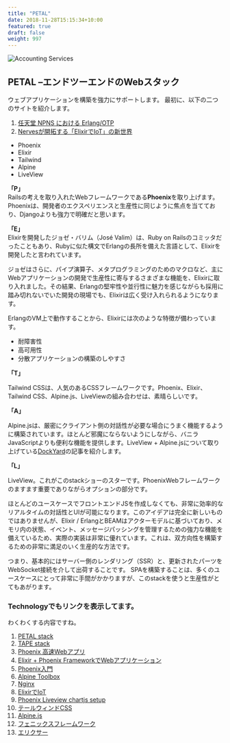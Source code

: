 ```yaml
---
title: "PETAL"
date: 2018-11-28T15:15:34+10:00
featured: true
draft: false
weight: 997
---
```

![Accounting Services](/images/post/LiveView-dockyard.jpg)

## **PETAL –エンドツーエンドのWebスタック**  
  
ウェブアプリケーションを構築を強力にサポートします。
最初に、以下の二つのサイトを紹介します。
1. [任天堂 NPNS における Erlang/OTP](https://voluntas.medium.com/npns-%E3%81%AB%E3%81%8A%E3%81%91%E3%82%8B-erlang-otp-548d91cb6deb)
2. [Nervesが開拓する「ElixirでIoT」の新世界](https://www.slideshare.net/takasehideki/nerveselixiriot?qid=47e59a65-c24f-4674-a79f-d6a82b4320d2&v=&b=&from_search=6)

- Phoenix
- Elixir
- Tailwind
- Alpine
- LiveView

**「P」**  
Railsの考えを取り入れたWebフレームワークである**Phoenix**を取り上げます。Phoenixは、開発者のエクスペリエンスと生産性に同じように焦点を当てており、Djangoよりも強力で明確だと思います。

**「E」**  
Elixirを開発したジョゼ・バリム（José Valim）は、Ruby on Railsのコミッタだったこともあり、Rubyに似た構文でErlangの長所を備えた言語として、Elixirを開発したと言われています。

ジョゼはさらに、パイプ演算子、メタプログラミングのためのマクロなど、主にWebアプリケーションの開発で生産性に寄与するさまざまな機能を、Elixirに取り入れました。その結果、Erlangの堅牢性や並行性に魅力を感じながらも採用に踏み切れないでいた開発の現場でも、Elixirは広く受け入れられるようになります。

ErlangのVM上で動作することから、Elixirには次のような特徴が備わっています。

- 耐障害性
- 高可用性
- 分散アプリケーションの構築のしやすさ

**「T」**  

Tailwind CSSは、人気のあるCSSフレームワークです。Phoenix、Elixir、Tailwind CSS、Alpine.js、LiveViewの組み合わせは、素晴らしいです。  

**「A」**  

Alpine.jsは、厳密にクライアント側の対話性が必要な場合にうまく機能するように構築されています。ほとんど邪魔にならないようにしながら、バニラJavaScriptよりも便利な機能を提供します。LiveView + Alpine.jsについて取り上げている[DockYard](https://dockyard.com/blog/2020/12/21/optimizing-user-experience-with-liveview)の記事を紹介します。

**「L」**  

LiveView。これがこのstackショーのスターです。PhoenixWebフレームワークのますます重要でありながらオプションの部分です。

ほとんどのユースケースでフロントエンドJSを作成しなくても、非常に効率的なリアルタイムの対話性とUIが可能になります。このアイデアは完全に新しいものではありませんが、Elixir / ErlangとBEAMはアクターモデルに基づいており、メモリ内の状態、イベント、メッセージパッシングを管理するための強力な機能を備えているため、実際の実装は非常に優れています。これは、双方向性を構築するための非常に満足のいく生産的な方法です。

つまり、基本的にはサーバー側のレンダリング（SSR）と、更新されたパーツをWebSocket接続を介して出荷することです。
SPAを構築することは、多くのユースケースにとって非常に手間がかかりますが、このstackを使うと生産性がとてもあがります。

### Technologyでもリンクを表示してます。  
わくわくする内容ですね。

1. [PETAL stack](https://changelog.com/posts/petal-the-end-to-end-web-stack)  
2. [TAPE stack](http://tapestack.party/)  
3. [Phoenix 高速Webアプリ](https://www.slideshare.net/piacere_ex/elixir3phoenixweb-rest-api-75571536)  
4. [Elixir + Phoenix FrameworkでWebアプリケーション](https://www.casleyconsulting.co.jp/blog/engineer/241/)  
5. [Phoenix入門](https://qiita.com/tmaeda/items/e609a7c5aac91913cb7c)
6. [Alpine Toolbox](https://www.alpinetoolbox.com/)  
7. [Nginx](https://blog.mosuke.tech/entry/2016/06/04/180122/)  
8. [ElixirでIoT](https://www.slideshare.net/takasehideki/elixiriot-2)  
9. [Phoenix Liveview chartjs setup](https://elixirthanosmango.substack.com/p/phoenix-liveview-chartjs-setup)  
10. [テールウィンドCSS](https://tailwindcss.com/)  
11. [Alpine.js](https://github.com/alpinejs/alpine)  
12. [フェニックスフレームワーク](https://phoenixframework.org/)  
13. [エリクサー](https://elixir-lang.org/)  